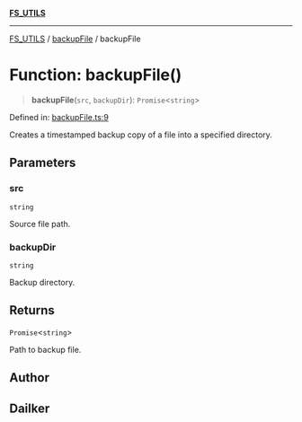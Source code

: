 [**FS_UTILS**](../../README.md)

***

[FS_UTILS](../../README.md) / [backupFile](../README.md) / backupFile

# Function: backupFile()

> **backupFile**(`src`, `backupDir`): `Promise`\<`string`\>

Defined in: [backupFile.ts:9](https://github.com/dailker/everyutil/blob/7c30ec40bbb398255a9be572db0a537e8bcb9c11/src/fs/backupFile.ts#L9)

Creates a timestamped backup copy of a file into a specified directory.

## Parameters

### src

`string`

Source file path.

### backupDir

`string`

Backup directory.

## Returns

`Promise`\<`string`\>

Path to backup file.

## Author

## Dailker
